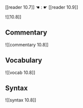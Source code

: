 [[reader 10.7]] ☚ : ☛ [[reader 10.9]]

![[10.8]]

## Commentary

![[commentary 10.8]]

## Vocabulary

![[vocab 10.8]]

## Syntax

![[syntax 10.8]]

